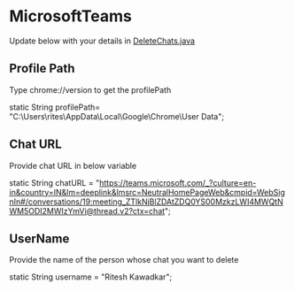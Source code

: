 # MicrosoftTeams

Update below with your details in [DeleteChats.java](https://github.com/riteshkawadkar/MicrosoftTeams/blob/master/src/main/java/util/DeleteChats.java)

## Profile Path
Type chrome://version to get the profilePath 

static String profilePath= "C:\\Users\\rites\\AppData\\Local\\Google\\Chrome\\User Data";


## Chat URL
Provide chat URL in below variable

static String chatURL = "https://teams.microsoft.com/_?culture=en-in&country=IN&lm=deeplink&lmsrc=NeutralHomePageWeb&cmpid=WebSignIn#/conversations/19:meeting_ZTlkNjBlZDAtZDQ0YS00MzkzLWI4MWQtNWM5ODI2MWIzYmVi@thread.v2?ctx=chat";


## UserName
Provide the name of the person whose chat you want to delete

static String username = "Ritesh Kawadkar";

